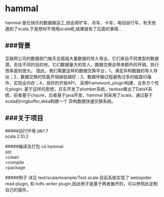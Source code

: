 hammal
======
hammal 是位快乐的数据搬运工,他会用铲车、吊车、卡车，电动自行车，有天他遇到了scala,于是想何不用用scala呢,结果就有了后面的事情...


###背景
---
互联网公司的数据部门每天会面临大量数据的导入导出，它们来自不同类型的数据源，去往不同的目的地，它们数据量大的惊人，数据交换会带来额外的开销，执行效率差别很大。
因此，我们需要这样的数据交换平台，1，满足异构数据的导入导出；2，数据交换的性能开销越低越好；3，数据传输过程避免过多的磁盘IO操作，实现全内存；4，良好的开放API，
采用framework_plugin构建，业务方个性化plugin.
基于这样的思想，京东开发了plumber系统，taobao推出了DataX系统，前者基于clojure，后者基于java开发，hammal 则采用了scala，通过基于scala的ringbuffer,akka构建一个
异构数据快速交换系统。


###关于项目
---
#####运行环境
		jdk1.7<br>
		scala 2.10.2

#####编译及打包
		cd hammal<br>
		sbt<br>
		>clean<br>
		>compile<br>
		>package<br>

#####例子
详见 test/scala/example/Test.scala
目前系统实现了 webspider read plugin, 和 hdfs writer plugin,因此例子是基于两者展开的，可以参照此定制自己的插件。 
